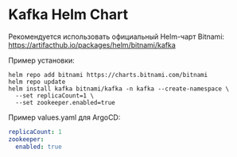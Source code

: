 # Kafka Helm Chart

Рекомендуется использовать официальный Helm-чарт Bitnami:
https://artifacthub.io/packages/helm/bitnami/kafka

Пример установки:

```
helm repo add bitnami https://charts.bitnami.com/bitnami
helm repo update
helm install kafka bitnami/kafka -n kafka --create-namespace \
  --set replicaCount=1 \
  --set zookeeper.enabled=true
```

Пример values.yaml для ArgoCD:
```yaml
replicaCount: 1
zookeeper:
  enabled: true
``` 